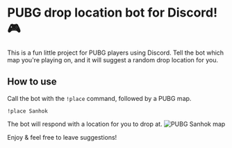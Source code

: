 # PUBG drop location bot for Discord! 🎮
This is a fun little project for PUBG players using Discord. Tell the bot which map you're playing on, and it will suggest a random drop location for you.

## How to use
Call the bot with the `!place` command, followed by a PUBG map.

```
!place Sanhok
```

The bot will respond with a location for you to drop at.
![PUBG Sanhok map](https://i.imgur.com/a4p9nAt.png)

Enjoy & feel free to leave suggestions!